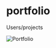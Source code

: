 # portfolio
Users/projects

![Portfolio](https://user-images.githubusercontent.com/82712691/165254807-7ebd09ef-5774-4f14-b489-5bf79bc94fc5.PNG)
